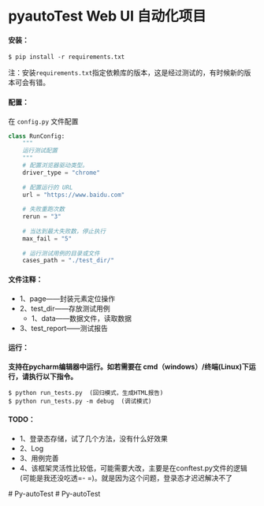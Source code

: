 # pyautoTest Web UI 自动化项目

#### 安装：

```shell
$ pip install -r requirements.txt
```
注：安装```requirements.txt```指定依赖库的版本，这是经过测试的，有时候新的版本可会有错。

#### 配置：

在 `config.py` 文件配置

```python
class RunConfig:
    """
    运行测试配置
    """
    # 配置浏览器驱动类型。
    driver_type = "chrome"
    
    # 配置运行的 URL
    url = "https://www.baidu.com"
    
    # 失败重跑次数
    rerun = "3"
    
    # 当达到最大失败数，停止执行
    max_fail = "5"
    
    # 运行测试用例的目录或文件
    cases_path = "./test_dir/"
```
#### 文件注释：
 - 1、page——封装元素定位操作
 - 2、test_dir——存放测试用例
    - 1、data——数据文件，读取数据
 - 3、test_report——测试报告
 
#### 运行：

**支持在pycharm编辑器中运行。如若需要在 cmd（windows）/终端(Linux)下运行，请执行以下指令。**

```shell
$ python run_tests.py  (回归模式，生成HTML报告)
$ python run_tests.py -m debug  (调试模式)
```

#### TODO：

 - 1、登录态存储，试了几个方法，没有什么好效果
 - 2、Log
 - 3、用例完善
 - 4、该框架灵活性比较低，可能需要大改，主要是在conftest.py文件的逻辑(可能是我还没吃透=- =)。就是因为这个问题，登录态才迟迟解决不了

#   P y - a u t o T e s t  
 #   P y - a u t o T e s t  
 